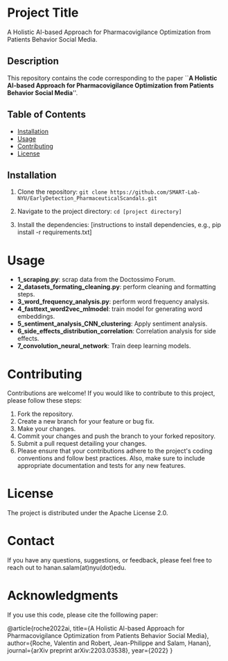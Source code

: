 # Project Title

A Holistic AI-based Approach for Pharmacovigilance Optimization from Patients Behavior Social Media.

## Description

This repository contains the code corresponding to the paper ``**A Holistic AI-based Approach for Pharmacovigilance Optimization from Patients Behavior Social Media**''.

## Table of Contents

- [Installation](#installation)
- [Usage](#usage)
- [Contributing](#contributing)
- [License](#license)


## Installation
1. Clone the repository:
```git clone https://github.com/SMART-Lab-NYU/EarlyDetection_PharmaceuticalScandals.git```

2. Navigate to the project directory:
```cd [project directory]```

3. Install the dependencies:
[instructions to install dependencies, e.g., pip install -r requirements.txt]

# Usage

- **1_scraping.py**: scrap data from the Doctossimo Forum. 
- **2_datasets_formating_cleaning.py**: perform cleaning and formatting steps.
- **3_word_frequency_analysis.py**: perform word frequency analysis.
- **4_fasttext_word2vec_mlmodel**: train model for generating word embeddings. 
- **5_sentiment_analysis_CNN_clustering**: Apply sentiment analysis. 
- **6_side_effects_distribution_correlation**: Correlation analysis for side effects. 
- **7_convolution_neural_network**: Train deep learning models. 

# Contributing

Contributions are welcome! If you would like to contribute to this project, please follow these steps:

1. Fork the repository.
2. Create a new branch for your feature or bug fix.
3. Make your changes.
4. Commit your changes and push the branch to your forked repository.
5. Submit a pull request detailing your changes.
6. Please ensure that your contributions adhere to the project's coding conventions and follow best practices. Also, make sure to include appropriate documentation and tests for any new features.

# License

The project is distributed under the Apache License 2.0. 

# Contact

If you have any questions, suggestions, or feedback, please feel free to reach out to hanan.salam(at)nyu(dot)edu.

# Acknowledgments

If you use this code, please cite the folllowing paper: 

@article{roche2022ai,
  title={A Holistic AI-based Approach for Pharmacovigilance Optimization from Patients Behavior Social Media},
  author={Roche, Valentin and Robert, Jean-Philippe and Salam, Hanan},
  journal={arXiv preprint arXiv:2203.03538},
  year={2022}
}





